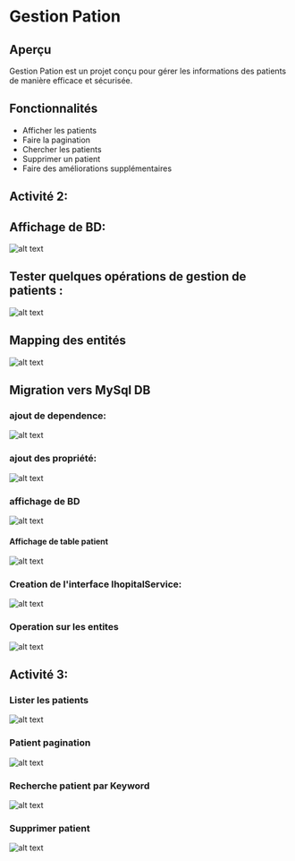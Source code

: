 # Gestion Pation

## Aperçu
Gestion Pation est un projet conçu pour gérer les informations des patients de manière efficace et sécurisée.

## Fonctionnalités
- Afficher les patients
- Faire la pagination
- Chercher les patients
- Supprimer un patient
- Faire des améliorations supplémentaires

## Activité 2:
## Affichage de BD:
 ![alt text](image/image.png)

## Tester quelques opérations de gestion de patients :
![alt text](image/result_operations.png)

## Mapping des entités
![alt text](image/mapping_entity.png)

## Migration vers MySql DB

### ajout de dependence:
![alt text](image/mysql_dependency.png)

### ajout des propriété:
![alt text](image/properties.png)

### affichage de BD
![alt text](image/patientdb_table_mysql.png)
#### Affichage de table patient
![alt text](image/patient_sql.png)

### Creation de l'interface IhopitalService:
![alt text](image/ihopitalservice.png)
### Operation sur les entites
![alt text](image/operation_all.png)

## Activité 3:
### Lister les patients
![alt text](image/list_patient.png)

### Patient pagination
![alt text](image/patientPagination.png)

### Recherche patient par Keyword
![alt text](image/patient_keyword.png)

### Supprimer patient
![alt text](image/patient_delete.png)